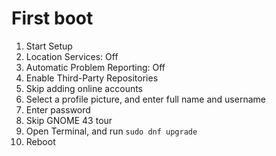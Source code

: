 # First boot

1. Start Setup
2. Location Services: Off
3. Automatic Problem Reporting: Off
4. Enable Third-Party Repositories
5. Skip adding online accounts
6. Select a profile picture, and enter full name and username
7. Enter password
8. Skip GNOME 43 tour
9. Open Terminal, and run `sudo dnf upgrade`
10. Reboot

